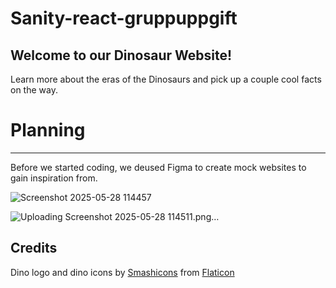 # Sanity-react-gruppuppgift

## Welcome to our Dinosaur Website!

Learn more about the eras of the Dinosaurs and pick up a couple cool facts on the way.

# Planning
---
Before we started coding, we deused Figma to create mock websites to gain inspiration from.

![Screenshot 2025-05-28 114457](https://github.com/user-attachments/assets/df8a2d8d-fa40-4751-b630-eb6e7914aab5)

![Uploading Screenshot 2025-05-28 114511.png…]()








## Credits

Dino logo and dino icons by [Smashicons](https://www.flaticon.com/authors/smashicons) from [Flaticon](https://www.flaticon.com/)
